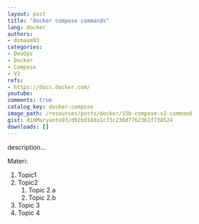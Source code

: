 ```yaml
---
layout: post
title: "docker compose commands"
lang: docker
authors:
- dimasm93
categories:
- DevOps
- Docker
- Compose
- V2
refs: 
- https://docs.docker.com/
youtube: 
comments: true
catalog_key: docker-compose
image_path: /resources/posts/docker/15b-compose-v2-command
gist: dimMaryanto93/d92bd18da1c73c230d7762361f738524
downloads: []
---
```



description...

<!--more-->

Materi: 

1. Topic1
2. Topic2
    1. Topic 2.a
    2. Topic 2.b
3. Topic 3
4. Topic 4